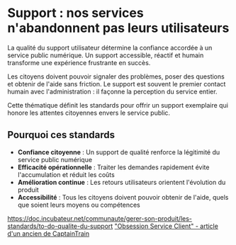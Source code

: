 # Support : nos services n'abandonnent pas leurs utilisateurs

La qualité du support utilisateur détermine la confiance accordée à un
service public numérique. Un support accessible, réactif et humain
transforme une expérience frustrante en succès.

Les citoyens doivent pouvoir signaler des problèmes, poser des questions
et obtenir de l'aide sans friction. Le support est souvent le premier
contact humain avec l'administration : il façonne la perception du
service entier.

Cette thématique définit les standards pour offrir un support exemplaire qui
honore les attentes citoyennes envers le service public.

## Pourquoi ces standards

- **Confiance citoyenne** : Un support de qualité renforce la légitimité
  du service public numérique
- **Efficacité opérationnelle** : Traiter les demandes rapidement évite
  l'accumulation et réduit les coûts
- **Amélioration continue** : Les retours utilisateurs orientent
  l'évolution du produit
- **Accessibilité** : Tous les citoyens doivent pouvoir obtenir de l'aide,
  quels que soient leurs moyens ou compétences

<https://doc.incubateur.net/communaute/gerer-son-produit/les-standards/to-do-qualite-du-support>
["Obsession Service Client" - article d'un ancien de CaptainTrain](https://jonathanlefevre.com/articles/obsession-service-client-captain-train?source=post_page-----cb0b91467fd9---------------------------------------)
